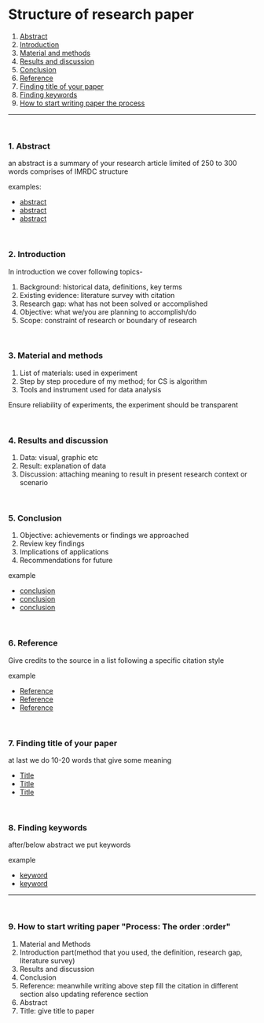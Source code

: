 # Structure of research paper

1. [Abstract](#1)
2. [Introduction](#2)
3. [Material and methods](#3)
4. [Results and discussion](#4)
5. [Conclusion](#5)
6. [Reference](#6)
7. [Finding title of your paper](#7)
8. [Finding keywords](#8)
9. [How to start writing paper the process](#9)

---

<br>

### 1. Abstract<a id='1'></a>

an abstract is a summary of your research article limited of 250 to 300 words comprises of IMRDC structure

examples:

- [abstract](https://github.com/joysmith/Writing-research-paper/blob/main/resource/assets/paper/01%20abstract/01%20%20Data%20Dissemination%20Protocol%20for%20Mobile%20Sink%20in%20Wireless%20Sensor.pdf)
- [abstract](https://github.com/joysmith/Writing-research-paper/blob/main/resource/assets/paper/01%20abstract/02%20.pdf)
- [abstract](https://github.com/joysmith/Writing-research-paper/blob/main/resource/assets/paper/01%20abstract/03%20MSGR_A_Mode-Switched_Grid-based_Sustainable_Routin.pdf)

<br>

### 2. Introduction<a id='2'></a>

In introduction we cover following topics-

1. Background: historical data, definitions, key terms
2. Existing evidence: literature survey with citation
3. Research gap: what has not been solved or accomplished
4. Objective: what we/you are planning to accomplish/do
5. Scope: constraint of research or boundary of research

<br>

### 3. Material and methods<a id='3'></a>

1. List of materials: used in experiment
2. Step by step procedure of my method; for CS is algorithm
3. Tools and instrument used for data analysis

Ensure reliability of experiments, the experiment should be transparent

<br>

### 4. Results and discussion<a id='4'></a>

1. Data: visual, graphic etc
2. Result: explanation of data
3. Discussion: attaching meaning to result in present research context or scenario

<br>

### 5. Conclusion<a id='5'></a>

1. Objective: achievements or findings we approached
2. Review key findings
3. Implications of applications
4. Recommendations for future

example

- [conclusion](https://github.com/joysmith/Writing-research-paper/blob/main/resource/assets/paper/05%20conclusion/01%20%20Data%20Dissemination%20Protocol%20for%20Mobile%20Sink%20in%20Wireless%20Sensor.pdf)
- [conclusion](https://github.com/joysmith/Writing-research-paper/blob/main/resource/assets/paper/05%20conclusion/02%20.pdf)
- [conclusion](https://github.com/joysmith/Writing-research-paper/blob/main/resource/assets/paper/05%20conclusion/03%20MSGR_A_Mode-Switched_Grid-based_Sustainable_Routin.pdf)

<br>

### 6. Reference<a id='6'></a>

Give credits to the source in a list following a specific citation style

example

- [Reference](https://github.com/joysmith/Writing-research-paper/blob/main/resource/assets/paper/06%20reference/01%20%20Data%20Dissemination%20Protocol%20for%20Mobile%20Sink%20in%20Wireless%20Sensor.pdf)
- [Reference](https://github.com/joysmith/Writing-research-paper/blob/main/resource/assets/paper/06%20reference/02%20.pdf)
- [Reference](https://github.com/joysmith/Writing-research-paper/blob/main/resource/assets/paper/06%20reference/03%20MSGR_A_Mode-Switched_Grid-based_Sustainable_Routin.pdf)

<br>

### 7. Finding title of your paper<a id='7'></a>

at last we do 10-20 words that give some meaning

- [Title](https://github.com/joysmith/Writing-research-paper/blob/main/resource/assets/paper/07%20title/01%20%20Data%20Dissemination%20Protocol%20for%20Mobile%20Sink%20in%20Wireless%20Sensor.pdf)
- [Title](https://github.com/joysmith/Writing-research-paper/blob/main/resource/assets/paper/07%20title/02%20.pdf)
- [Title](https://github.com/joysmith/Writing-research-paper/blob/main/resource/assets/paper/07%20title/03%20MSGR_A_Mode-Switched_Grid-based_Sustainable_Routin.pdf)

<br>

### 8. Finding keywords<a id='8'></a>

after/below abstract we put keywords

example

- [keyword](https://github.com/joysmith/Writing-research-paper/blob/main/resource/assets/paper/08%20keywords/02%20.pdf)
- [keyword](https://github.com/joysmith/Writing-research-paper/blob/main/resource/assets/paper/08%20keywords/03%20MSGR_A_Mode-Switched_Grid-based_Sustainable_Routin.pdf)

---

<br>

### 9. How to start writing paper "Process: The order :order"

1. Material and Methods
2. Introduction part(method that you used, the definition, research gap, literature survey)
3. Results and discussion
4. Conclusion
5. Reference: meanwhile writing above step fill the citation in different section also updating reference section
6. Abstract
7. Title: give title to paper
